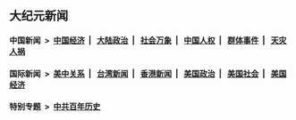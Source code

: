 ## 大纪元新闻

#### 中国新闻 &nbsp;>&nbsp; [中国经济](indexes/ncid283/README.md?02120445) &nbsp;| &nbsp; [大陆政治](indexes/ncid277/README.md?02120445) &nbsp;| &nbsp; [社会万象](indexes/ncid282/README.md?02120445) &nbsp;| &nbsp; [中国人权](indexes/ncid278/README.md?02120445) &nbsp;| &nbsp; [群体事件](indexes/ncid279/README.md?02120445) &nbsp;| &nbsp; [天灾人祸](indexes/ncid280/README.md?02120445)

#### 国际新闻 &nbsp;>&nbsp; [美中关系](indexes/nf1412576/README.md?02120445) &nbsp;| &nbsp; [台湾新闻](indexes/ncid1349361/README.md?02120445) &nbsp;| &nbsp; [香港新闻](indexes/ncid1349362/README.md?02120445) &nbsp;| &nbsp; [美国政治](indexes/ncid1078159/README.md?02120445) &nbsp;| &nbsp; [美国社会](indexes/ncid1078160/README.md?02120445) &nbsp;| &nbsp; [美国经济](indexes/ncid1078158/README.md?02120445)

#### 特别专题 &nbsp;>&nbsp; [中共百年历史](https://github.com/epoch-news/epoch-special/blob/master/README.md?02120445)  
